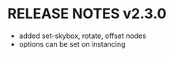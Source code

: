# RELEASE NOTES v2.3.0

- added set-skybox, rotate, offset nodes
- options can be set on instancing
